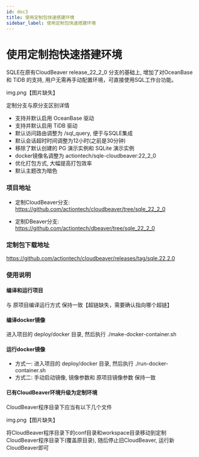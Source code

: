 ```yaml
---
id: doc3
title: 使用定制包快速搭建环境
sidebar_label: 使用定制包快速搭建环境
---
```


# 使用定制抱快速搭建环境
SQLE在原有CloudBeaver release_22_2_0 分支的基础上, 增加了对OceanBase 和 TiDB 的支持, 用户无需再手动配置环境，可直接使用SQL工作台功能。

img.png【图片缺失】

定制分支与原分支区别详情
* 支持并默认启用 OceanBase 驱动
* 支持并默认启用 TiDB 驱动
* 默认访问路由调整为 /sql_query, 便于与SQLE集成
* 默认会话超时时间调整为12小时(之前是30分钟)
* 移除了默认创建的 PG 演示实例和 SQLite 演示实例
* docker镜像名调整为 actiontech/sqle-cloudbeaver:22_2_0
* 优化打包方式, 大幅提高打包效率
* 默认主题改为暗色

### 项目地址
* 定制CloudBeaver分支: https://github.com/actiontech/cloudbeaver/tree/sqle_22_2_0

* 定制DBeaver分支: https://github.com/actiontech/dbeaver/tree/sqle_22_2_0

### 定制包下载地址
https://github.com/actiontech/cloudbeaver/releases/tag/sqle.22.2.0

### 使用说明
#### 编译和运行项目
与 原项目编译运行方式 保持一致【超链缺失，需要确认指向哪个超链】

#### 编译docker镜像
进入项目的 deploy/docker 目录, 然后执行 ./make-docker-container.sh

#### 运行docker镜像
* 方式一: 进入项目的 deploy/docker 目录, 然后执行 ./run-docker-container.sh
* 方式二: 手动启动镜像, 镜像参数和 原项目镜像参数 保持一致

#### 已有CloudBeaver环境升级为定制环境
CloudBeaver程序目录下应当有以下几个文件

 img.png【图片缺失】

将CloudBeaver程序目录下的conf目录和workspace目录移动到定制CloudBeaver程序目录下(覆盖原目录), 随后停止旧CloudBeaver, 运行新CloudBeaver即可